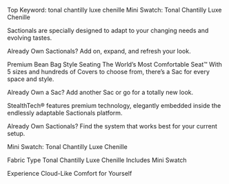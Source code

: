 Top Keyword: tonal chantilly luxe chenille
Mini Swatch: Tonal Chantilly Luxe Chenille

Sactionals are specially designed to adapt to your changing needs and evolving tastes.

Already Own Sactionals? Add on, expand, and refresh your look.

Premium Bean Bag Style Seating
The World’s Most Comfortable Seat™
With 5 sizes and hundreds of Covers to choose from, there’s a Sac for every space and style.

Already Own a Sac? Add another Sac or go for a totally new look.

StealthTech® features premium technology, elegantly embedded inside the endlessly adaptable Sactionals platform.

Already Own Sactionals? Find the system that works best for your current setup.

Mini Swatch: Tonal Chantilly Luxe Chenille

Fabric Type
Tonal Chantilly Luxe Chenille
Includes
Mini Swatch

Experience Cloud-Like Comfort for Yourself
